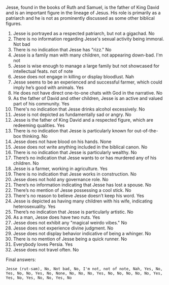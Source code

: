 Jesse, found in the books of Ruth and Samuel, is the father of King David and is an important figure in the lineage of Jesus. His role is primarily as a patriarch and he is not as prominently discussed as some other biblical figures.

1. Jesse is portrayed as a respected patriarch, but not a gigachad. No
2. There is no information regarding Jesse's sexual activity being immoral. Not bad
3. There is no indication that Jesse has "rizz." No 
4. Jesse is a family man with many children, not appearing down-bad. I'm not 
5. Jesse is wise enough to manage a large family but not showcased for intellectual feats. not of note
6. Jesse does not engage in killing or display bloodlust. Nah 
7. Jesse seems to be an experienced and successful farmer, which could imply he’s good with animals. Yes
8. He does not have direct one-to-one chats with God in the narrative. No
9. As the father of David and other children, Jesse is an active and valued part of his community. Yes
10. There's no indication that Jesse drinks alcohol excessively. No 
11. Jesse is not depicted as fundamentally sad or angry. No
12. Jesse is the father of King David and a respected figure, which are redeeming qualities. Yes
13. There is no indication that Jesse is particularly known for out-of-the-box thinking. No
14. Jesse does not have blood on his hands. None
15. Jesse does not write anything included in the biblical canon. No
16. There is no indication that Jesse is particularly wealthy. No
17. There’s no indication that Jesse wants to or has murdered any of his children. No
18. Jesse is a farmer, working in agriculture. Yes
19. There is no indication that Jesse works in construction. No
20. Jesse does not hold any governance role. No
21. There’s no information indicating that Jesse has lost a spouse. No
22. There’s no mention of Jesse possessing a cool stick. No
23. There's no reason to believe Jesse doesn’t keep his word. Yes
24. Jesse is depicted as having many children with his wife, indicating heterosexuality. Yes
25. There’s no indication that Jesse is particularly artistic. No
26. As a man, Jesse does have two nuts. Yes
27. Jesse does not exhibit any "magical weirdo vibes." No
28. Jesse does not experience divine judgment. No
29. Jesse does not display behavior indicative of being a whinger. No
30. There is no mention of Jesse being a quick runner. No
31. Everybody loves Persia. Yes
32. Jesse does not travel often. No

Final answers:

```Jesse (rut-sam), No, Not bad, No, I'm not, not of note, Nah, Yes, No, Yes, No, No, Yes, No, None, No, No, No, Yes, No, No, No, No, No, Yes, Yes, No, Yes, No, No, Yes, No```